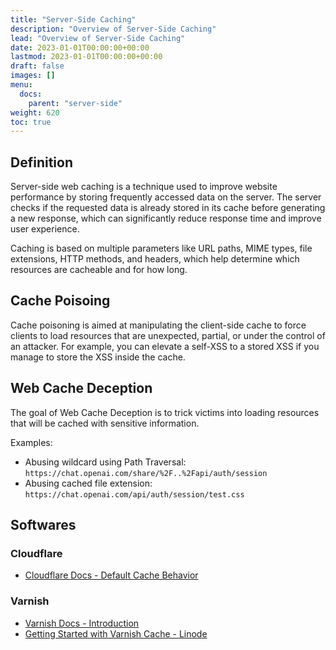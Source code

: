 ```yaml
---
title: "Server-Side Caching"
description: "Overview of Server-Side Caching"
lead: "Overview of Server-Side Caching"
date: 2023-01-01T00:00:00+00:00
lastmod: 2023-01-01T00:00:00+00:00
draft: false
images: []
menu:
  docs:
    parent: "server-side"
weight: 620
toc: true
---
```


## Definition

Server-side web caching is a technique used to improve website performance by storing frequently accessed data on the server. The server checks if the requested data is already stored in its cache before generating a new response, which can significantly reduce response time and improve user experience.

Caching is based on multiple parameters like URL paths, MIME types, file extensions, HTTP methods, and headers, which help determine which resources are cacheable and for how long.

## Cache Poisoing

Cache poisoning is aimed at manipulating the client-side cache to force clients to load resources that are unexpected, partial, or under the control of an attacker. For example, you can elevate a self-XSS to a stored XSS if you manage to store the XSS inside the cache.

## Web Cache Deception

The goal of Web Cache Deception is to trick victims into loading resources that will be cached with sensitive information.

Examples:
- Abusing wildcard using Path Traversal: `https://chat.openai.com/share/%2F..%2Fapi/auth/session`
- Abusing cached file extension: `https://chat.openai.com/api/auth/session/test.css`

## Softwares

### Cloudflare

- [Cloudflare Docs - Default Cache Behavior](https://developers.cloudflare.com/cache/concepts/default-cache-behavior/)

### Varnish

- [Varnish Docs - Introduction](https://docs.varnish-software.com/varnish-enterprise/)
- [Getting Started with Varnish Cache - Linode](https://www.linode.com/docs/guides/getting-started-with-varnish-cache/)